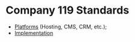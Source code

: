 # Company 119 Standards

- [Platforms](platforms) (Hosting, CMS, CRM, etc.);
- [Implementation](implementation)
